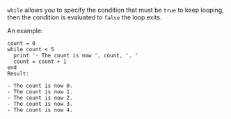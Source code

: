 `while` allows you to specify the condition that must be `true` to keep looping, then the condition is evaluated to `false` the loop exits.

An example:
```
count = 0
while count < 5
  print '- The count is now ', count, '. '
  count = count + 1
end
Result:

- The count is now 0. 
- The count is now 1. 
- The count is now 2. 
- The count is now 3. 
- The count is now 4.
```